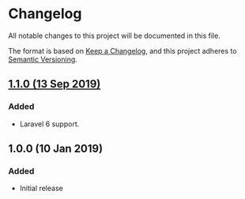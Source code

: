 # Changelog

All notable changes to this project will be documented in this file.

The format is based on [Keep a Changelog](https://keepachangelog.com/en/1.0.0/),
and this project adheres to [Semantic Versioning](https://semver.org/spec/v2.0.0.html).

## [1.1.0 (13 Sep 2019)](https://github.com/dmitry-ivanov/dark-sky-api/compare/v1.1.0...v1.0.0)
### Added
- Laravel 6 support.

## 1.0.0 (10 Jan 2019)
### Added
- Initial release
